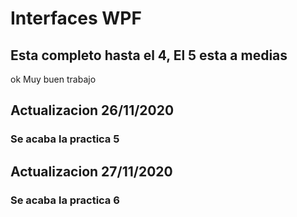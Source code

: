 # Interfaces WPF
## Esta completo hasta el 4, El 5 esta a medias
ok
Muy buen trabajo

## Actualizacion 26/11/2020 
### Se acaba la practica 5

## Actualizacion 27/11/2020
### Se acaba la practica 6